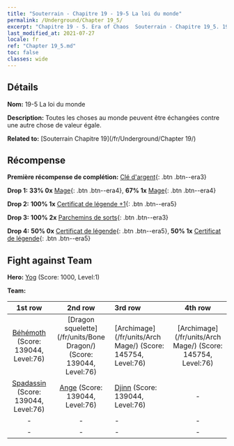 ```yaml
---
title: "Souterrain - Chapitre 19 - 19-5 La loi du monde"
permalink: /Underground/Chapter 19_5/
excerpt: "Chapitre 19 - 5. Era of Chaos  Souterrain - Chapitre 19_5. 19-5 La loi du monde"
last_modified_at: 2021-07-27
locale: fr
ref: "Chapter 19_5.md"
toc: false
classes: wide
---
```


## Détails

 **Nom:** 19-5 La loi du monde

 **Description:** Toutes les choses au monde peuvent être échangées contre une autre chose de valeur égale.

 **Related to:** [Souterrain Chapitre 19](/fr/Underground/Chapter 19/)

## Récompense

 **Première récompense de complétion:** [Clé d'argent](/ItemsFR/con_693/){: .btn .btn--era3}

 **Drop 1:** **33% 0x** [Mage](/ItemsFR/unt_238/){: .btn .btn--era4}, **67% 1x** [Mage](/ItemsFR/unt_238/){: .btn .btn--era4}

 **Drop 2:** **100% 1x** [Certificat de légende +1](/ItemsFR/mat_74/){: .btn .btn--era5}

 **Drop 3:** **100% 2x** [Parchemins de sorts](/ItemsFR/con_694/){: .btn .btn--era3}

 **Drop 4:** **50% 0x** [Certificat de légende](/ItemsFR/mat_67/){: .btn .btn--era5}, **50% 1x** [Certificat de légende](/ItemsFR/mat_67/){: .btn .btn--era5}


## Fight against Team
 **Hero:** [Yog](/fr/heroes/Yog/) (Score: 1000, Level:1)

 **Team:**


  | 1st row | 2nd row | 3rd row | 4th row |
  |:----:|:----:|:----|:----:|
  | [Béhémoth](/fr/units/Behemoth/) (Score: 139044, Level:76)  | [Dragon squelette](/fr/units/Bone Dragon/) (Score: 139044, Level:76)  | [Archimage](/fr/units/Arch Mage/) (Score: 145754, Level:76)  | [Archimage](/fr/units/Arch Mage/) (Score: 145754, Level:76)  |
  | [Spadassin](/fr/units/Swordsman/) (Score: 139044, Level:76)  | [Ange](/fr/units/Angel/) (Score: 139044, Level:76)  | [Djinn](/fr/units/Genie/) (Score: 139044, Level:76)  | - |
  | - | - | - | - |
  | - | - | - | - |


